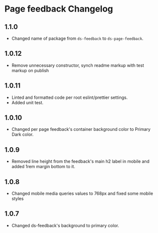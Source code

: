 # Page feedback Changelog

## 1.1.0
* Changed name of package from `ds-feedback` to `ds-page-feedback`.

## 1.0.12
* Remove unnecessary constructor, synch readme markup with test markup on publish

## 1.0.11
* Linted and formatted code per root eslint/prettier settings.
* Added unit test.

## 1.0.10
* Changed per page feedback's container background color to Primary Dark color. 

## 1.0.9
* Removed line height from the feedback's main h2 label in mobile and added 1rem margin bottom to it.

## 1.0.8
* Changed mobile media queries values to 768px and fixed some mobile styles

## 1.0.7
* Changed ds-feedback's background to primary color.
